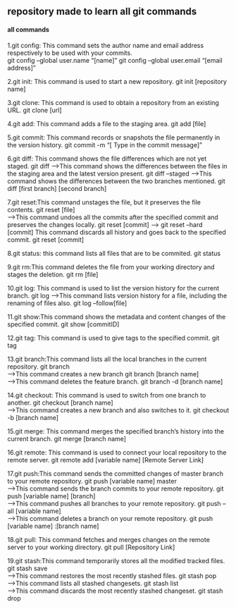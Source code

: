 <h2>repository made to learn all git commands</h2>
<h4>all commands</h4>
<p>
  1.git config: This command sets the author name and email address respectively to be used with your commits.<br>
    git config –global user.name “[name]”  
    git config –global user.email “[email address]”
  
  2.git init: This command is used to start a new repository.
    git init [repository name]
  
  3.git clone: This command is used to obtain a repository from an existing URL.
    git clone [url]  
  
  4.git add: This command adds a file to the staging area.
    git add [file]  
  
  5.git commit: This command records or snapshots the file permanently in the version history.
    git commit -m “[ Type in the commit message]”  
  
  6.git diff: This command shows the file differences which are not yet staged.
    git diff
  -->This command shows the differences between the files in the staging area and the latest version present.
    git diff –staged 
  -->This command shows the differences between the two branches mentioned.
    git diff [first branch] [second branch]  
  
  7.git reset:This command unstages the file, but it preserves the file contents.
    git reset [file]  
  -->This command undoes all the commits after the specified commit and preserves the changes locally.
    git reset [commit]
  --> git reset –hard [commit]  This command discards all history and goes back to the specified commit.
    git reset [commit] 
  
  8.git status: this command lists all files that are to be commited.
    git status
  
  9.git rm:This command deletes the file from your working directory and stages the deletion.
    git rm [file]  
  
  10.git log: This command is used to list the version history for the current branch.
    git log
  -->This command lists version history for a file, including the renaming of files also.
    git log –follow[file]  
  
  11.git show:This command shows the metadata and content changes of the specified commit.
    git show [commitID]
  
  12.git tag: This command is used to give tags to the specified commit.
    git tag
  
  13.git branch:This command lists all the local branches in the current repository. 
    git branch  
   -->This command creates a new branch
    git branch [branch name]  
  -->This command deletes the feature branch.
    git branch -d [branch name]  

 14.git checkout: This command is used to switch from one branch to another.
    git checkout [branch name]  
-->This command creates a new branch and also switches to it.
    git checkout -b [branch name]  

15.git merge: This command merges the specified branch’s history into the current branch.
    git merge [branch name]  
  
16.git remote: This command is used to connect your local repository to the remote server.
    git remote add [variable name] [Remote Server Link]  

17.git push:This command sends the committed changes of master branch to your remote repository.
    git push [variable name] master  
-->This command sends the branch commits to your remote repository.
    git push [variable name] [branch]  
-->This command pushes all branches to your remote repository.
    git push –all [variable name]  
-->This command deletes a branch on your remote repository.
    git push [variable name] :[branch name]  

18.git pull: This command fetches and merges changes on the remote server to your working directory.
    git pull [Repository Link]  

19.git stash:This command temporarily stores all the modified tracked files.
    git stash save  
-->This command restores the most recently stashed files.
    git stash pop  
-->This command lists all stashed changesets.
    git stash list  
-->This command discards the most recently stashed changeset.
    git stash drop  
</p>



